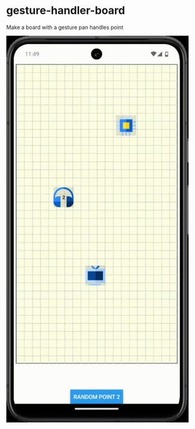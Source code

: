 # gesture-handler-board

Make a board with a gesture pan handles point

![Pan gesture](https://github.com/Andrus1712/gesture-handler-board/raw/main/assets/Android-Emulator-Pixel_8_API_35_5554-2024-10-22-23-49-34.gif)

